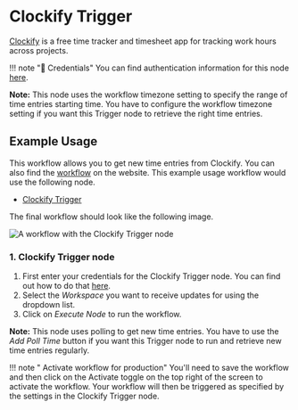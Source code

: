# Clockify Trigger

[Clockify](https://clockify.me/) is a free time tracker and timesheet app for tracking work hours across projects.

!!! note "🔑 Credentials"
    You can find authentication information for this node [here](/integrations/credentials/clockify/).


**Note:** This node uses the workflow timezone setting to specify the range of time entries starting time. You have to configure the workflow timezone setting if you want this Trigger node to retrieve the right time entries.

## Example Usage

This workflow allows you to get new time entries from Clockify. You can also find the [workflow](https://n8n.io/workflows/536) on the website. This example usage workflow would use the following node.
- [Clockify Trigger]()

The final workflow should look like the following image.

![A workflow with the Clockify Trigger node](/_images/integrations/trigger-nodes/clockifytrigger/workflow.png)


### 1. Clockify Trigger node

1. First enter your credentials for the Clockify Trigger node. You can find out how to do that [here](/integrations/credentials/clockify/).
2. Select the *Workspace* you want to receive updates for using the dropdown list.
3. Click on *Execute Node* to run the workflow.

**Note:** This node uses polling to get new time entries. You have to use the *Add Poll Time* button if you want this Trigger node to run and retrieve new time entries regularly.

!!! note " Activate workflow for production"
    You'll need to save the workflow and then click on the Activate toggle on the top right of the screen to activate the workflow. Your workflow will then be triggered as specified by the settings in the Clockify Trigger node.

